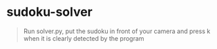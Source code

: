 # sudoku-solver

> Run solver.py, put the sudoku in front of your camera and press k when it is clearly detected by the program
